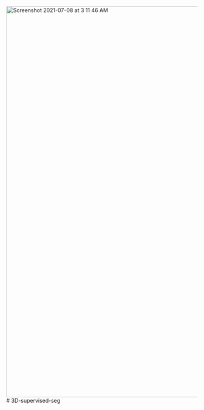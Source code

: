 <img width="1030" alt="Screenshot 2021-07-08 at 3 11 46 AM" src="https://user-images.githubusercontent.com/38653995/124837808-382bf400-dfa3-11eb-898c-0f1657ccb337.png">
# 3D-supervised-seg
